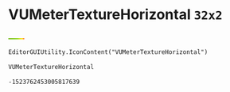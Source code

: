 # VUMeterTextureHorizontal `32x2`
<img src="/img/VUMeterTextureHorizontal.png" width=32 height=2>

``` CSharp
EditorGUIUtility.IconContent("VUMeterTextureHorizontal")
```
```
VUMeterTextureHorizontal
```
```
-1523762453005817639
```

